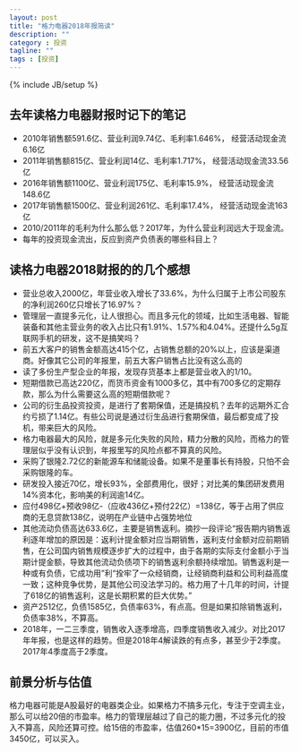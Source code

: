 ```yaml
---
layout: post
title: "格力电器2018年报简读"
description: ""
category : 投资
tagline: ""
tags : [投资]
---
```

{% include JB/setup %}


## 去年读格力电器财报时记下的笔记

* 2010年销售额591.6亿、营业利润9.74亿、毛利率1.646%，  经营活动现金流6.16亿
* 2011年销售额815亿、营业利润14亿、毛利率1.717%，  经营活动现金流33.56亿
* 2016年销售额1100亿、营业利润175亿、毛利率15.9%，  经营活动现金流148.6亿
* 2017年销售额1500亿、营业利润261亿、毛利率17.4%，  经营活动现金流163亿
* 2010/2011年的毛利为什么那么低？2017年，为什么营业利润远大于现金流。
*  每年的投资现金流出，反应到资产负债表的哪些科目上？

## 读格力电器2018财报的的几个感想

* 营业总收入2000亿，年营业收入增长了33.6%，为什么归属于上市公司股东的净利润260亿只增长了16.97%？
* 管理层一直提多元化，让人很担心。而且多元化的领域，比如生活电器、智能装备和其他主营业务的收入占比只有1.91%、1.57%和4.04%。还提什么5g互联网手机的研发，这不是搞笑吗？
* 前五大客户的销售金额高达415个亿，占销售总额的20%以上，应该是渠道商。好像其它公司的年报里，前五大客户销售占比没有这么高的
* 读了多份生产型企业的年报，发现存货基本上都是营业收入的1/10。
* 短期借款已高达220亿，而货币资金有1000多亿，其中有700多亿的定期存款，那么为什么需要这么高的短期借款呢？
* 公司的衍生品投资投资，是进行了套期保值，还是搞投机？去年的远期外汇合约亏损了1.14亿。有些公司说是通过衍生品进行套期保值，最后都变成了投机，带来巨大的风险。
* 格力电器最大的风险，就是多元化失败的风险，精力分散的风险，而格力的管理层似乎没有认识到，年报里写的风险点都不算真的风险。
* 采购了银隆2.72亿的新能源车和储能设备。如果不是董事长有持股，只怕不会采购银隆的车。
* 研发投入接近70亿，增长93%，全部费用化，很好；对比美的集团研发费用14%资本化，影响美的利润逾14亿。
* 应付498亿+预收98亿-（应收436亿+预付22亿）=138亿，等于占用了供应商的无息贷款138亿，说明在产业链中占强势地位
* 其他流动负债高达633.6亿，主要是销售返利。摘抄一段评论“报告期内销售返利逐年增加的原因是：返利计提金额对应当期销售，返利支付金额对应前期销售，在公司国内销售规模逐步扩大的过程中，由于各期的实际支付金额小于当期计提金额，导致其他流动负债项下的销售返利余额持续增加。销售返利是一种或有负债，它成功用”利“拴牢了一众经销商，让经销商利益和公司利益高度一致；这种竞争优势，是其他公司没法学习的。格力用了十几年的时间，计提了618亿的销售返利，这是长期积累的巨大优势。”
* 资产2512亿，负债1585亿，负债率63%，有点高。但是如果扣除销售返利，负债率38%，不算高。
* 2018年，一二三季度，销售收入逐季增高，四季度销售收入减少。对比2017年年报，也是这样的趋势。但是2018年4解读跌的有点多，甚至少于2季度。2017年4季度高于2季度。

## 前景分析与估值

格力电器可能是A股最好的电器类企业。如果格力不搞多元化，专注于空调主业，那么可以给20倍的市盈率。格力的管理层越过了自己的能力圈，不过多元化的投入不算高，风险还算可控。给15倍的市盈率，估值260*15=3900亿，目前的市值3450亿，可以买入。
